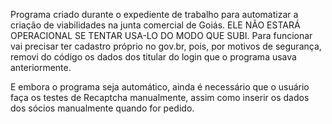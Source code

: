 Programa criado durante o expediente de trabalho para automatizar a criação de viabilidades na junta comercial de Goiás. 
ELE NÃO ESTARÁ OPERACIONAL SE TENTAR USA-LO DO MODO QUE SUBI. Para funcionar vai precisar ter cadastro próprio no gov.br, pois, por motivos de segurança, removi do código os dados dos titular do login que o programa usava anteriormente.

E embora o programa seja automático, ainda é necessário que o usuário faça os testes de Recaptcha manualmente, assim como inserir os dados dos sócios manualmente quando for pedido.